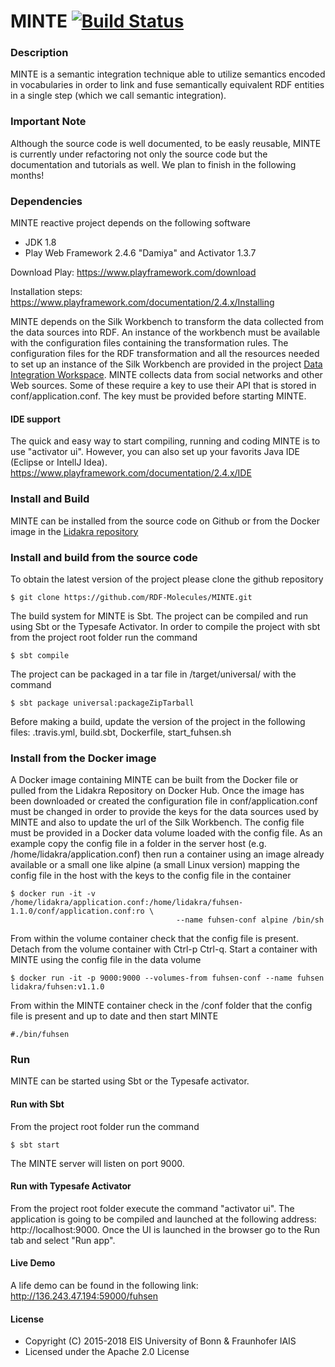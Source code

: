 # MINTE [![Build Status](https://travis-ci.org/LiDaKrA/FuhSen-reactive.svg?branch=master)](https://travis-ci.org/LiDaKrA/FuhSen-reactive)

### Description
MINTE is a semantic integration technique able to utilize semantics encoded in vocabularies in order to link and fuse semantically equivalent RDF entities in a single step (which we call semantic integration).

### Important Note
Although the source code is well documented, to be easly reusable, MINTE is currently under refactoring not only the source code but the documentation and tutorials as well.
We plan to finish in the following months!

### Dependencies
MINTE reactive project depends on the following software

* JDK 1.8
* Play Web Framework 2.4.6 "Damiya" and Activator 1.3.7

Download Play: https://www.playframework.com/download

Installation steps: https://www.playframework.com/documentation/2.4.x/Installing

MINTE depends on the Silk Workbench to transform the data collected from the data sources into RDF.
An instance of the workbench must be available with the configuration files containing the transformation rules.
The configuration files for the RDF transformation and all the resources needed to set up an instance of the Silk Workbench are 
provided in the project [Data Integration Workspace](https://github.com/LiDaKrA/data-integration-workspace).
MINTE collects data from social networks and other Web sources. Some of these require a key to use their API that is 
stored in conf/application.conf. The key must be provided before starting MINTE. 

#### IDE support 
The quick and easy way to start compiling, running and coding MINTE is to use "activator ui".
However, you can also set up your favorits Java IDE (Eclipse or IntellJ Idea). https://www.playframework.com/documentation/2.4.x/IDE

### Install and Build
MINTE can be installed from the source code on Github or from the Docker image in the [Lidakra repository](https://hub.docker.com/r/lidakra/)

### Install and build from the source code  
To obtain the latest version of the project please clone the github repository

    $ git clone https://github.com/RDF-Molecules/MINTE.git

The build system for MINTE is Sbt. The project can be compiled and run using Sbt or the Typesafe Activator. In order to compile the project with sbt from the project root folder run the command

    $ sbt compile

The project can be packaged in a tar file in /target/universal/ with the command

    $ sbt package universal:packageZipTarball 


Before making a build, update the version of the project in the following files:
.travis.yml, build.sbt, Dockerfile, start_fuhsen.sh

### Install from the Docker image
A Docker image containing MINTE can be built from the Docker file or pulled from the Lidakra Repository on Docker Hub.
Once the image has been downloaded or created the configuration file in conf/application.conf must be changed in order to provide
the keys for the data sources used by MINTE and also to update the url of the Silk Workbench.
The config file must be provided in a Docker data volume loaded with the config file. As an example copy the config file in 
a folder in the server host (e.g. /home/lidakra/application.conf) then run a container using an image
already available or a small one like alpine (a small Linux version) mapping the config file in the host with the keys to the config file in the container

    $ docker run -it -v /home/lidakra/application.conf:/home/lidakra/fuhsen-1.1.0/conf/application.conf:ro \
                                         --name fuhsen-conf alpine /bin/sh

From within the volume container check that the config file is present. Detach from the volume container with Ctrl-p Ctrl-q.
Start a container with MINTE using the config file in the data volume

    $ docker run -it -p 9000:9000 --volumes-from fuhsen-conf --name fuhsen lidakra/fuhsen:v1.1.0

From within the MINTE container check in the /conf folder that the config file is present and up to date and then start MINTE

    #./bin/fuhsen 


### Run
MINTE can be started using Sbt or the Typesafe activator.

#### Run with Sbt
From the project root folder run the command

    $ sbt start

The MINTE server will listen on port 9000.

#### Run with Typesafe Activator 
From the project root folder execute the command "activator ui". The application is going to be compiled and launched 
at the following address: http://localhost:9000. Once the UI is launched in the browser go to the Run tab and select "Run app".

#### Live Demo
A life demo can be found in the following link:
http://136.243.47.194:59000/fuhsen

#### License

* Copyright (C) 2015-2018 EIS University of Bonn & Fraunhofer IAIS
* Licensed under the Apache 2.0 License

